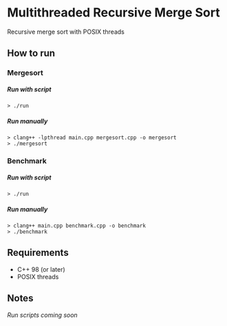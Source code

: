 # Multithreaded Recursive Merge Sort

Recursive merge sort with POSIX threads

## How to run

### Mergesort

##### Run with script  
`> ./run`

##### Run manually  
`> clang++ -lpthread main.cpp mergesort.cpp -o mergesort`  
`> ./mergesort`  

### Benchmark

##### Run with script  
`> ./run`

##### Run manually  
`> clang++ main.cpp benchmark.cpp -o benchmark`  
`> ./benchmark`  

## Requirements

* C++ 98 (or later)
* POSIX threads

## Notes

*Run scripts coming soon*

